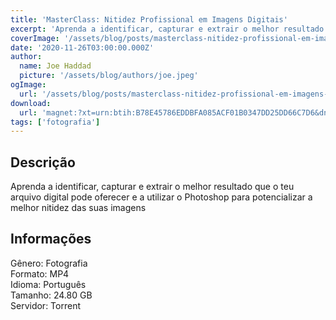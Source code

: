 ```yaml
---
title: 'MasterClass: Nitidez Profissional em Imagens Digitais'
excerpt: 'Aprenda a identificar, capturar e extrair o melhor resultado que o teu arquivo digital pode oferecer e a utilizar o Photoshop para potencializar a melhor nitidez das suas imagens Informações  Gênero: Fotografia Formato: MP4 Idioma: Português Tamanho: 24.80 GB S'
coverImage: '/assets/blog/posts/masterclass-nitidez-profissional-em-imagens-digitais.jpg'
date: '2020-11-26T03:00:00.000Z'
author:
  name: Joe Haddad
  picture: '/assets/blog/authors/joe.jpeg'
ogImage:
  url: '/assets/blog/posts/masterclass-nitidez-profissional-em-imagens-digitais.jpg'
download:
  url: 'magnet:?xt=urn:btih:B78E45786EDDBFA085ACF01B0347DD25DD66C7D6&dn=Masterclass%20Nitidez%20Profissional%20em%20Imagens%20Digitais%20-%20Lucas%20Rosa&tr=udp%3a%2f%2ftracker.openbittorrent.com%3a1337%2fannounce&tr=udp%3a%2f%2ftracker.opentrackr.org%3a1337%2fannounce'
tags: ['fotografia']
---
```

<h2>Descrição</h2>
<p></p><p>Aprenda a identificar, capturar e extrair o melhor resultado que o teu arquivo digital pode oferecer e a utilizar o Photoshop para potencializar a melhor nitidez das suas imagens</p><h2>Informações</h2><p>Gênero: Fotografia<br/>Formato: MP4<br/>Idioma: Português<br/>Tamanho: 24.80 GB<br/>Servidor: Torrent</p>